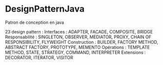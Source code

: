 # DesignPatternJava
Patron de conception en java

23 design pattern : 
Interfaces : ADAPTER, FACADE, COMPOSITE, BRIDGE
Responsabilité : SINGLETON, OBSERVER, MEDIATOR, PROXY, CHAIN OF RESPONSIBILITY,
FLYWEIGHT
Construction : BUILDER, FACTORY METHOD, ABSTRACT FACTORY, PROTOTYPE, MEMENTO
Opérations : TEMPLATE METHOD, STATE, STRATEGY, COMMAND, INTERPRETER
Extensions : DECORATOR, ITERATOR, VISITOR

